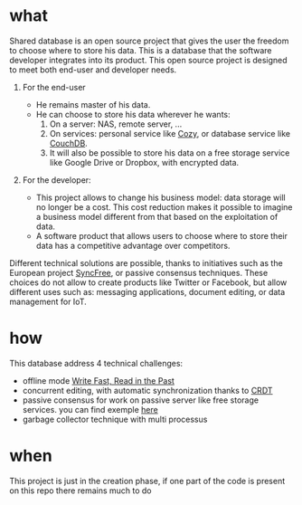 # what

Shared database is an open source project that gives the user the freedom to choose where to store his data. This is a database that the software developer integrates into its product. This open source project is designed to meet both end-user and developer needs. 

1. For the end-user
    - He remains master of his data. 
    - He can choose to store his data wherever he wants: 
        1. On a server: NAS, remote server, ...
        2. On  services: personal service like [Cozy](www.cozy.io/en/), or database service like [CouchDB](https://aws.amazon.com/marketplace/pp/B00AJZJVNS). 
        3. It will also be possible to store his data on a free storage service like Google Drive or Dropbox, with encrypted data. 
 
2. For the developer: 
    - This project allows to change his business model: data storage will no longer be a cost. This cost reduction makes it possible to imagine a business model different from that based on the exploitation of data. 
    - A software product that allows users to choose where to store their data has a competitive advantage over competitors. 
 
Different technical solutions are possible, thanks to initiatives such as the European project [SyncFree](https://syncfree.lip6.fr/), or passive consensus techniques. These choices do not allow to create products like Twitter or Facebook, but allow different uses such as: messaging applications, document editing, or data management for IoT. 


# how
This database address 4 technical challenges:
* offline mode [Write Fast, Read in the Past](https://hal.inria.fr/hal-01158370/document)
* concurrent editing, with automatic synchronization thanks to [CRDT](http://hal.upmc.fr/inria-00555588/document)
* passive consensus for work on passive server like free storage services. you can find exemple [here](http://ieeexplore.ieee.org/document/7436648/)
* garbage collector technique with multi processus

# when
This project is just in the creation phase, if one part of the code is present on this repo there remains much to do
